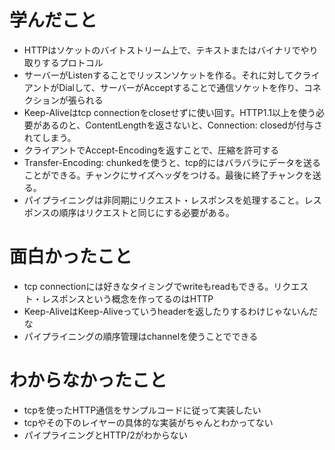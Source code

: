 # 学んだこと
- HTTPはソケットのバイトストリーム上で、テキストまたはバイナリでやり取りするプロトコル
- サーバーがListenすることでリッスンソケットを作る。それに対してクライアントがDialして、サーバーがAcceptすることで通信ソケットを作り、コネクションが張られる
- Keep-Aliveはtcp connectionをcloseせずに使い回す。HTTP1.1以上を使う必要があるのと、ContentLengthを返さないと、Connection: closedが付与されてしまう。
- クライアントでAccept-Encodingを返すことで、圧縮を許可する
- Transfer-Encoding: chunkedを使うと、tcp的にはバラバラにデータを送ることができる。チャンクにサイズヘッダをつける。最後に終了チャンクを送る。
- パイプライニングは非同期にリクエスト・レスポンスを処理すること。レスポンスの順序はリクエストと同じにする必要がある。


# 面白かったこと
- tcp connectionには好きなタイミングでwriteもreadもできる。リクエスト・レスポンスという概念を作ってるのはHTTP
- Keep-AliveはKeep-Aliveっていうheaderを返したりするわけじゃないんだな
- パイプライニングの順序管理はchannelを使うことでできる

# わからなかったこと
- tcpを使ったHTTP通信をサンプルコードに従って実装したい
- tcpやその下のレイヤーの具体的な実装がちゃんとわかってない
- パイプライニングとHTTP/2がわからない